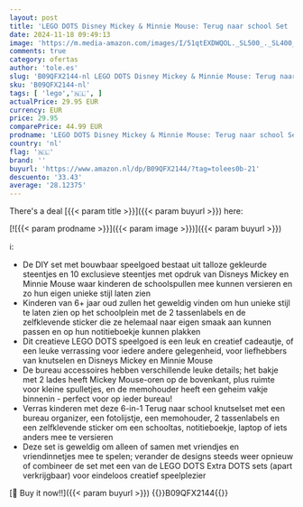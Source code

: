 ```yaml
---
layout: post
title: 'LEGO DOTS Disney Mickey & Minnie Mouse: Terug naar school Set  Bouwbaar 6in1 Speelgoed Knutselset voor Kinderen met Sticker en Bureau Accessoires  Creatief Cadeau voor Meisjes en Jongens 41964'
date: 2024-11-18 09:49:13
image: 'https://m.media-amazon.com/images/I/51qtEXDWQOL._SL500_._SL400_.jpg'
comments: true
category: ofertas
author: 'tole.es'
slug: 'B09QFX2144-nl LEGO DOTS Disney Mickey & Minnie Mouse: Terug naar school...'
sku: 'B09QFX2144-nl'
tags: [ 'lego','🇳🇱', ]
actualPrice: 29.95 EUR
currency: EUR
price: 29.95
comparePrice: 44.99 EUR
prodname: 'LEGO DOTS Disney Mickey & Minnie Mouse: Terug naar school Set  Bouwbaar 6in1 Speelgoed Knutselset voor Kinderen met Sticker en Bureau Accessoires  Creatief Cadeau voor Meisjes en Jongens 41964'
country: 'nl'
flag: '🇳🇱'
brand: ''
buyurl: 'https://www.amazon.nl/dp/B09QFX2144/?tag=tolees0b-21'
descuento: '33.43'
average: '28.12375'
---
```


There's a deal [{{< param title >}}]({{< param buyurl >}})  here:

[![{{< param prodname >}}]({{< param image >}})]({{< param buyurl >}})

ℹ️:

- De DIY set met bouwbaar speelgoed bestaat uit talloze gekleurde steentjes en 10 exclusieve steentjes met opdruk van Disneys Mickey en Minnie Mouse waar kinderen de schoolspullen mee kunnen versieren en zo hun eigen unieke stijl laten zien
- Kinderen van 6+ jaar oud zullen het geweldig vinden om hun unieke stijl te laten zien op het schoolplein met de 2 tassenlabels en de zelfklevende sticker die ze helemaal naar eigen smaak aan kunnen passen en op hun notitieboekje kunnen plakken
- Dit creatieve LEGO DOTS speelgoed is een leuk en creatief cadeautje, of een leuke verrassing voor iedere andere gelegenheid, voor liefhebbers van knutselen en Disneys Mickey en Minnie Mouse
- De bureau accessoires hebben verschillende leuke details; het bakje met 2 lades heeft Mickey Mouse-oren op de bovenkant, plus ruimte voor kleine spulletjes, en de memohouder heeft een geheim vakje binnenin - perfect voor op ieder bureau!
- Verras kinderen met deze 6-in-1 Terug naar school knutselset met een bureau organizer, een fotolijstje, een memohouder, 2 tassenlabels en een zelfklevende sticker om een schooltas, notitieboekje, laptop of iets anders mee te versieren
- Deze set is geweldig om alleen of samen met vriendjes en vriendinnetjes mee te spelen; verander de designs steeds weer opnieuw of combineer de set met een van de LEGO DOTS Extra DOTS sets (apart verkrijgbaar) voor eindeloos creatief speelplezier

[🛒 Buy it now!!]({{< param buyurl >}})
{{<world>}}B09QFX2144{{</world>}}

